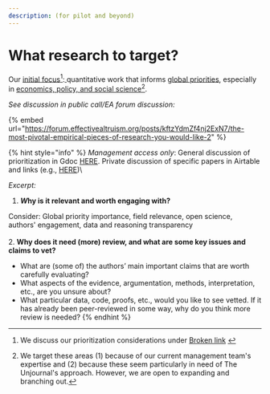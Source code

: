 ```yaml
---
description: (for pilot and beyond)
---
```


# What research to target?

Our [initial focus](#user-content-fn-1)[^1]:[ ](broken-reference)quantitative work that informs [global priorities](../../the-field-and-ea-gp-research.md), especially in [economics, policy, and social science](#user-content-fn-2)[^2].&#x20;

_See discussion in public call/EA forum discussion:_

{% embed url="https://forum.effectivealtruism.org/posts/kftzYdmZf4nj2ExN7/the-most-pivotal-empirical-pieces-of-research-you-would-like-2" %}



{% hint style="info" %}
_Management access only_: General discussion of prioritization in Gdoc [HERE](https://docs.google.com/document/d/1Ei-3t2bUazjlBOIg8chLxOrz\_sXl\_osAzrLU4hO1wDk/edit). Private discussion of specific papers in Airtable and links (e.g., [HERE](https://docs.google.com/document/d/14HXHQTqwJ5VOw-SBoJD8Sd3jathdO9geKdmhdOOx\_Gw/edit))\


_Excerpt:_

1. _**W**_**hy is it relevant and worth engaging with?**

Consider: Global priority importance, field relevance, open science, authors' engagement, data and reasoning transparency\
\
2\. **Why does it need (more) review, and what are some key issues and claims to vet?**

* What are (some of) the authors’ main important claims that are worth carefully evaluating?
* What aspects of the evidence, argumentation, methods, interpretation, etc., are you unsure about?
* What particular data, code, proofs, etc., would you like to see vetted. If it has already been peer-reviewed in some way, why do you think more review is needed?
{% endhint %}

[^1]: We discuss our prioritization considerations under [Broken link](broken-reference "mention")&#x20;

[^2]: We target these areas (1) because of our current management team's expertise and (2) because these seem particularly in need of The Unjournal's approach. However, we are open to expanding and branching out.
